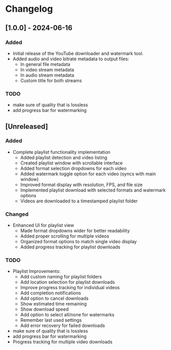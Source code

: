 # Changelog

## [1.0.0] - 2024-06-16
### Added
- Initial release of the YouTube downloader and watermark tool.
- Added audio and video bitrate metadata to output files:
  - In general file metadata
  - In video stream metadata
  - In audio stream metadata
  - Custom title for both streams

### TODO
- make sure of quality that is lossless
- add progress bar for watermarking

## [Unreleased]

### Added
- Complete playlist functionality implementation
  - Added playlist detection and video listing
  - Created playlist window with scrollable interface
  - Added format selection dropdowns for each video
  - Added watermark toggle option for each video (syncs with main window)
  - Improved format display with resolution, FPS, and file size
  - Implemented playlist download with selected formats and watermark options
  - Videos are downloaded to a timestamped playlist folder

### Changed
- Enhanced UI for playlist view
  - Made format dropdowns wider for better readability
  - Added proper scrolling for multiple videos
  - Organized format options to match single video display
  - Added progress tracking for playlist downloads

### TODO
- Playlist Improvements:
  - Add custom naming for playlist folders
  - Add location selection for playlist downloads
  - Improve progress tracking for individual videos
  - Add completion notifications
  - Add option to cancel downloads
  - Show estimated time remaining
  - Show download speed
  - Add option to select all/none for watermarks
  - Remember last used settings
  - Add error recovery for failed downloads
- make sure of quality that is lossless
- add progress bar for watermarking
- Progress tracking for multiple video downloads
